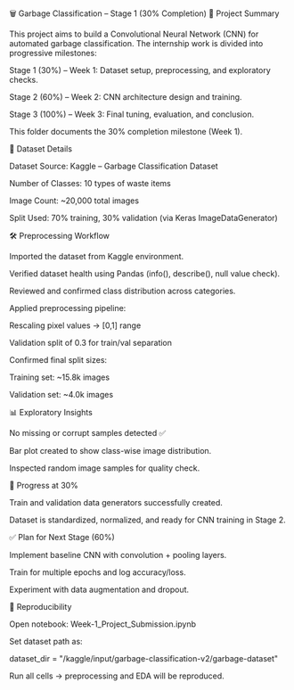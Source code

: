 🗑️ Garbage Classification – Stage 1 (30% Completion)
📌 Project Summary

This project aims to build a Convolutional Neural Network (CNN) for automated garbage classification.
The internship work is divided into progressive milestones:

Stage 1 (30%) – Week 1: Dataset setup, preprocessing, and exploratory checks.

Stage 2 (60%) – Week 2: CNN architecture design and training.

Stage 3 (100%) – Week 3: Final tuning, evaluation, and conclusion.

This folder documents the 30% completion milestone (Week 1).

📂 Dataset Details

Dataset Source: Kaggle – Garbage Classification Dataset

Number of Classes: 10 types of waste items

Image Count: ~20,000 total images

Split Used: 70% training, 30% validation (via Keras ImageDataGenerator)

🛠️ Preprocessing Workflow

Imported the dataset from Kaggle environment.

Verified dataset health using Pandas (info(), describe(), null value check).

Reviewed and confirmed class distribution across categories.

Applied preprocessing pipeline:

Rescaling pixel values → [0,1] range

Validation split of 0.3 for train/val separation

Confirmed final split sizes:

Training set: ~15.8k images

Validation set: ~4.0k images

📊 Exploratory Insights

No missing or corrupt samples detected ✅

Bar plot created to show class-wise image distribution.

Inspected random image samples for quality check.

📑 Progress at 30%

Train and validation data generators successfully created.

Dataset is standardized, normalized, and ready for CNN training in Stage 2.

✅ Plan for Next Stage (60%)

Implement baseline CNN with convolution + pooling layers.

Train for multiple epochs and log accuracy/loss.

Experiment with data augmentation and dropout.

🚀 Reproducibility

Open notebook: Week-1_Project_Submission.ipynb

Set dataset path as:

dataset_dir = "/kaggle/input/garbage-classification-v2/garbage-dataset"


Run all cells → preprocessing and EDA will be reproduced.
